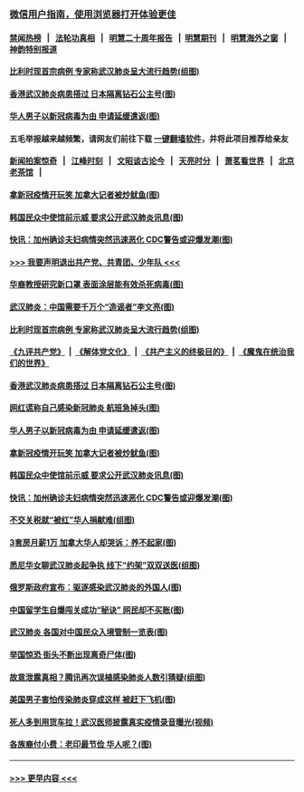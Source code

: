 ### [微信用户指南，使用浏览器打开体验更佳](https://github.com/gfw-breaker/banned-news1/blob/master/indexes/wechat-guide.md?t=0)
#### [禁闻热榜](热点新闻.md?t=0)  &nbsp;&nbsp;|&nbsp;&nbsp; [法轮功真相](https://github.com/gfw-breaker/truth/blob/master/README.md?t=0) &nbsp;&nbsp;|&nbsp;&nbsp; [明慧二十周年报告](https://github.com/gfw-breaker/mh-reports/blob/master/README.md?t=0) &nbsp;&nbsp;|&nbsp;&nbsp;[明慧期刊](https://github.com/gfw-breaker/mh-qikan) &nbsp;&nbsp;|&nbsp;&nbsp; [明慧海外之窗](https://github.com/gfw-breaker/mh-news/blob/master/README.md?t=0) &nbsp;&nbsp;|&nbsp;&nbsp; [神韵特别报道](https://github.com/gfw-breaker/mh-news/blob/master/shenyun.md?t=0)
#### [比利时现首宗病例 专家称武汉肺炎呈大流行趋势(组图)](../pages/p3/921970.md?t=02060011) 
#### [香港武汉肺炎病患搭过 日本隔离钻石公主号(图)](../pages/p3/921962.md?t=02060011) 
#### [华人男子以新冠病毒为由 申请延缓遣返(图)](../pages/p3/921934.md?t=02060011) 
#### 五毛举报越来越频繁，请网友们前往下载 [一键翻墙软件](https://github.com/gfw-breaker/ssr-accounts)，并将此项目推荐给亲友
#### [新闻拍案惊奇](https://github.com/gfw-breaker/banned-news1/blob/master/pages/link4.md) &nbsp;&nbsp;|&nbsp;&nbsp; [江峰时刻](https://github.com/gfw-breaker/banned-news1/blob/master/pages/link4.md) &nbsp;&nbsp;|&nbsp;&nbsp; [文昭谈古论今](https://github.com/gfw-breaker/banned-news1/blob/master/pages/link4.md) &nbsp;&nbsp;|&nbsp;&nbsp; [天亮时分](https://github.com/gfw-breaker/banned-news1/blob/master/pages/link4.md) &nbsp;&nbsp;|&nbsp;&nbsp; [萧茗看世界](https://github.com/gfw-breaker/banned-news1/blob/master/pages/link4.md) &nbsp;&nbsp;|&nbsp;&nbsp; [北京老茶馆](https://github.com/gfw-breaker/banned-news1/blob/master/pages/link4.md) &nbsp;&nbsp;|&nbsp;&nbsp; 
#### [拿新冠疫情开玩笑 加拿大记者被炒鱿鱼(图)](../pages/p3/921932.md?t=02060011) 
#### [韩国民众中使馆前示威 要求公开武汉肺炎讯息(图)](../pages/p3/921926.md?t=02060011) 
#### [快讯：加州确诊夫妇病情突然迅速恶化 CDC警告或迎爆发潮(图)](../pages/p3/921862.md?t=02060011) 
#### [>>> 我要声明退出共产党、共青团、少年队 <<<](https://github.com/begood0513/goodnews/blob/master/quit/letter.md) 
#### [华裔教授研究新口罩 表面涂层能有效杀死病毒(图)](../pages/p3/922043.md?t=02060011) 
#### [武汉肺炎：中国需要千万个“造谣者”李文亮(图)](../pages/p3/922012.md?t=02060011) 
#### [比利时现首宗病例 专家称武汉肺炎呈大流行趋势(组图)](../pages/p3/921970.md?t=02060011) 
#### [《九评共产党》](https://github.com/begood0513/9ping.md/blob/master/README.md) &nbsp;|&nbsp; [《解体党文化》](../../../../jtdwh.md/blob/master/README.md)  &nbsp;|&nbsp; [《共产主义的终极目的》](../../../../gczydzjmd.md/blob/master/README.md) &nbsp;|&nbsp; [《魔鬼在统治我们的世界》](../../../../mgztzwmdsj.md/blob/master/README.md) 
#### [香港武汉肺炎病患搭过 日本隔离钻石公主号(图)](../pages/p3/921962.md?t=02060011) 
#### [网红谎称自己感染新冠肺炎 航班急掉头(图)](../pages/p3/921956.md?t=02060011) 
#### [华人男子以新冠病毒为由 申请延缓遣返(图)](../pages/p3/921934.md?t=02060011) 
#### [拿新冠疫情开玩笑 加拿大记者被炒鱿鱼(图)](../pages/p3/921932.md?t=02060011) 
#### [韩国民众中使馆前示威 要求公开武汉肺炎讯息(图)](../pages/p3/921926.md?t=02060011) 
#### [快讯：加州确诊夫妇病情突然迅速恶化 CDC警告或迎爆发潮(图)](../pages/p3/921862.md?t=02060011) 
#### [不交关税就“被红”华人捐献难(组图)](../pages/p3/921842.md?t=02060011) 
#### [3套房月薪1万 加拿大华人却哭诉：养不起家(图)](../pages/p3/921845.md?t=02060011) 
#### [悉尼华女聊武汉肺炎起争执 线下“约架”双双送医(组图)](../pages/p3/921832.md?t=02060011) 
#### [俄罗斯政府宣布：驱逐感染武汉肺炎的外国人(图)](../pages/p3/921825.md?t=02060011) 
#### [中国留学生自爆闯关成功“秘诀” 网民却不买账(图)](../pages/p3/921824.md?t=02060011) 
#### [武汉肺炎 各国对中国民众入境管制一览表(图)](../pages/p3/921821.md?t=02060011) 
#### [举国惊恐 街头不断出现离奇尸体(图)](../pages/p3/921815.md?t=02060011) 
#### [故意泄露真相？腾讯再次误植感染肺炎人数引猜疑(组图)](../pages/p3/921803.md?t=02060011) 
#### [美国男子害怕传染肺炎穿成这样 被赶下飞机(图)](../pages/p3/921799.md?t=02060011) 
#### [死人多到用货车拉！武汉医师披露真实疫情录音曝光(视频)](../pages/p3/921731.md?t=02060011) 
#### [各族裔付小费：老印最节俭 华人呢？(图)](../pages/p3/921757.md?t=02060011) 

----
#### [ >>> 更早内容 <<< ](../indexes/p3-earlier.md)
